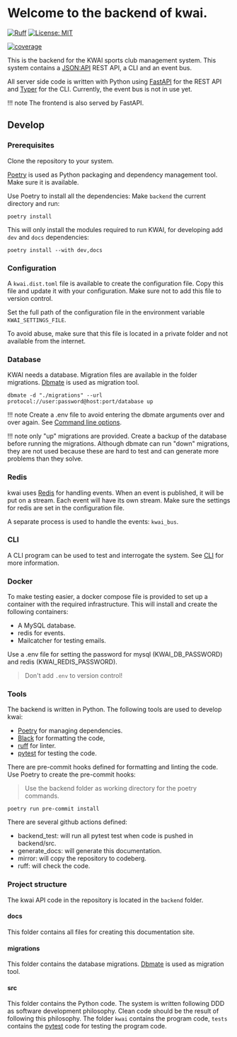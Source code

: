 # Welcome to the backend of kwai.

[![Ruff](https://img.shields.io/endpoint?url=https://raw.githubusercontent.com/astral-sh/ruff/main/assets/badge/v2.json)](https://github.com/astral-sh/ruff)
[![License: MIT](https://img.shields.io/badge/License-MIT-yellow.svg)](https://opensource.org/licenses/MIT)

[![coverage](../coverage/coverage.svg)](../coverage/index.html)

This is the backend for the KWAI sports club management system. This system
contains a [JSON:API](https://jsonapi.org/) REST API, a CLI and an event bus.

All server side code is written with Python using [FastAPI](https://fastapi.tiangolo.com/) for the REST API
and [Typer](https://typer.tiangolo.com/) for the CLI. Currently, the event bus is not in use yet.

!!! note
    The frontend is also served by FastAPI.

## Develop

### Prerequisites

Clone the repository to your system.

[Poetry](https://python-poetry.org/) is used as Python packaging and
dependency management tool. Make sure it is available.

Use Poetry to install all the dependencies: Make `backend` the current directory
and run:

`poetry install`

This will only install the modules required to run KWAI, for developing add `dev` and `docs` dependencies:

`poetry install --with dev,docs`

### Configuration

A `kwai.dist.toml` file is available to create the configuration file.
Copy this file and update it with your configuration. Make sure not to add
this file to version control.

Set the full path of the configuration file in the environment variable `KWAI_SETTINGS_FILE`.

To avoid abuse, make sure that this file is located in a private folder and not
available from the internet.

### Database

KWAI needs a database. Migration files are available in the folder migrations.
[Dbmate](https://github.com/amacneil/dbmate) is used as migration tool.

```console
dbmate -d "./migrations" --url protocol://user:password@host:port/database up
```

!!! note
    Create a .env file to avoid entering the dbmate arguments over and over again.
    See [Command line options](https://github.com/amacneil/dbmate?tab=readme-ov-file#command-line-options).

!!! note
    only "up" migrations are provided. Create a backup of the database before
    running the migrations. Although dbmate can run "down" migrations, they are not
    used because these are hard to test and can generate more problems than they solve.

### Redis
kwai uses [Redis](https://redis.io) for handling events. When an event is published, it will be put on a stream.
Each event will have its own stream. Make sure the settings for redis are set in the configuration file.

A separate process is used to handle the events: `kwai_bus`.

### CLI
A CLI program can be used to test and interrogate the system. See [CLI](cli.md) for more information.

### Docker

To make testing easier, a docker compose file is provided to set up a container with the required
infrastructure. This will install and create the following containers:

+ A MySQL database.
+ redis for events.
+ Mailcatcher for testing emails.

Use a .env file for setting the password for mysql (KWAI_DB_PASSWORD) and redis (KWAI_REDIS_PASSWORD).

> Don't add `.env` to version control!

### Tools

The backend is written in Python. The following tools are used to develop kwai:
+ [Poetry](https://python-poetry.org/) for managing dependencies.
+ [Black](https://black.readthedocs.io/en/stable/) for formatting the code,
+ [ruff](https://docs.astral.sh/ruff/) for linter.
+ [pytest](https://docs.pytest.org) for testing the code.

There are pre-commit hooks defined for formatting and linting the code. Use
Poetry to create the pre-commit hooks:

> Use the backend folder as working directory for the poetry commands.

````
poetry run pre-commit install
````

There are several github actions defined:

+ backend_test: will run all pytest test when code is pushed in backend/src.
+ generate_docs: will generate this documentation.
+ mirror: will copy the repository to codeberg.
+ ruff: will check the code.

### Project structure

The kwai API code in the repository is located in the `backend` folder.

#### docs

This folder contains all files for creating this documentation site.

#### migrations

This folder contains the database migrations.
[Dbmate](https://github.com/amacneil/dbmate) is used as migration tool.

#### src

This folder contains the Python code. The system is written following DDD as software development philosophy.
Clean code should be the result of following this philosophy. The folder `kwai` contains the
program code, `tests` contains the [pytest](https://pytest.org) code for testing the program code.
